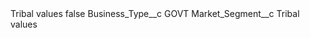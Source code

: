 <?xml version="1.0" encoding="UTF-8"?>
<CustomMetadata xmlns="http://soap.sforce.com/2006/04/metadata" xmlns:xsi="http://www.w3.org/2001/XMLSchema-instance" xmlns:xsd="http://www.w3.org/2001/XMLSchema">
    <label>Tribal values</label>
    <protected>false</protected>
    <values>
        <field>Business_Type__c</field>
        <value xsi:type="xsd:string">GOVT</value>
    </values>
    <values>
        <field>Market_Segment__c</field>
        <value xsi:type="xsd:string">Tribal values</value>
    </values>
</CustomMetadata>
